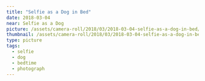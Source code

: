 ```yaml
---
title: "Selfie as a Dog in Bed"
date: 2018-03-04
near: Selfie as a Dog
picture: /assets/camera-roll/2018/03/2018-03-04-selfie-as-a-dog-in-bed/20180302_061935783_iOS.jpg
thumbnail: /assets/camera-roll/2018/03/2018-03-04-selfie-as-a-dog-in-bed/20180302_061935783_iOS-thumbnail.jpg
type: picture
tags:
  - selfie
  - dog
  - bedtime
  - photograph
---
```

